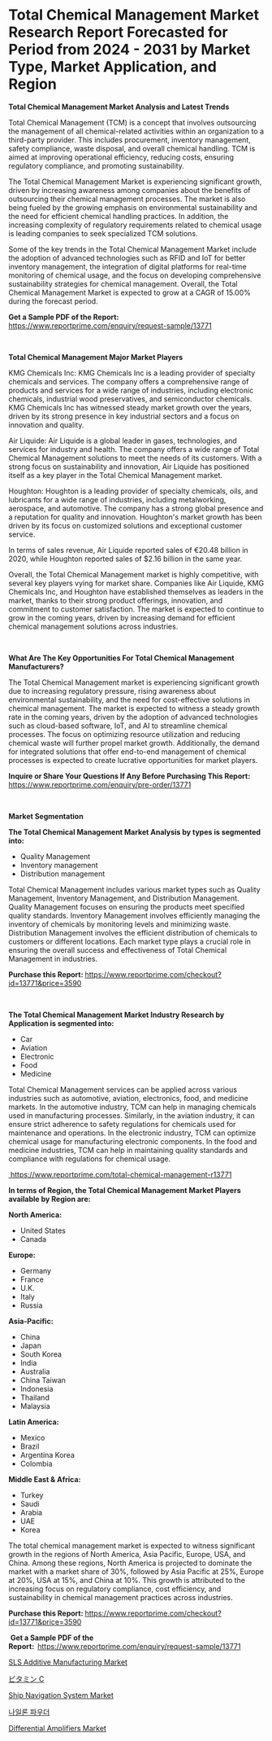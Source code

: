 <p><h1>Total Chemical Management Market Research Report Forecasted for Period from 2024 -  2031 by Market Type, Market Application, and Region</h1></p><p><strong>Total Chemical Management Market Analysis and Latest Trends</strong></p>
<p><p>Total Chemical Management (TCM) is a concept that involves outsourcing the management of all chemical-related activities within an organization to a third-party provider. This includes procurement, inventory management, safety compliance, waste disposal, and overall chemical handling. TCM is aimed at improving operational efficiency, reducing costs, ensuring regulatory compliance, and promoting sustainability.</p><p>The Total Chemical Management Market is experiencing significant growth, driven by increasing awareness among companies about the benefits of outsourcing their chemical management processes. The market is also being fueled by the growing emphasis on environmental sustainability and the need for efficient chemical handling practices. In addition, the increasing complexity of regulatory requirements related to chemical usage is leading companies to seek specialized TCM solutions.</p><p>Some of the key trends in the Total Chemical Management Market include the adoption of advanced technologies such as RFID and IoT for better inventory management, the integration of digital platforms for real-time monitoring of chemical usage, and the focus on developing comprehensive sustainability strategies for chemical management. Overall, the Total Chemical Management Market is expected to grow at a CAGR of 15.00% during the forecast period.</p></p>
<p><strong>Get a Sample PDF of the Report:&nbsp;</strong> <a href="https://www.reportprime.com/enquiry/request-sample/13771">https://www.reportprime.com/enquiry/request-sample/13771</a></p>
<p>&nbsp;</p>
<p><strong>Total Chemical Management Major Market Players</strong></p>
<p><p>KMG Chemicals Inc: KMG Chemicals Inc is a leading provider of specialty chemicals and services. The company offers a comprehensive range of products and services for a wide range of industries, including electronic chemicals, industrial wood preservatives, and semiconductor chemicals. KMG Chemicals Inc has witnessed steady market growth over the years, driven by its strong presence in key industrial sectors and a focus on innovation and quality.</p><p>Air Liquide: Air Liquide is a global leader in gases, technologies, and services for industry and health. The company offers a wide range of Total Chemical Management solutions to meet the needs of its customers. With a strong focus on sustainability and innovation, Air Liquide has positioned itself as a key player in the Total Chemical Management market.</p><p>Houghton: Houghton is a leading provider of specialty chemicals, oils, and lubricants for a wide range of industries, including metalworking, aerospace, and automotive. The company has a strong global presence and a reputation for quality and innovation. Houghton's market growth has been driven by its focus on customized solutions and exceptional customer service.</p><p>In terms of sales revenue, Air Liquide reported sales of €20.48 billion in 2020, while Houghton reported sales of $2.16 billion in the same year.</p><p>Overall, the Total Chemical Management market is highly competitive, with several key players vying for market share. Companies like Air Liquide, KMG Chemicals Inc, and Houghton have established themselves as leaders in the market, thanks to their strong product offerings, innovation, and commitment to customer satisfaction. The market is expected to continue to grow in the coming years, driven by increasing demand for efficient chemical management solutions across industries.</p></p>
<p>&nbsp;</p>
<p><strong>What Are The Key Opportunities For Total Chemical Management Manufacturers?</strong></p>
<p><p>The Total Chemical Management market is experiencing significant growth due to increasing regulatory pressure, rising awareness about environmental sustainability, and the need for cost-effective solutions in chemical management. The market is expected to witness a steady growth rate in the coming years, driven by the adoption of advanced technologies such as cloud-based software, IoT, and AI to streamline chemical processes. The focus on optimizing resource utilization and reducing chemical waste will further propel market growth. Additionally, the demand for integrated solutions that offer end-to-end management of chemical processes is expected to create lucrative opportunities for market players.</p></p>
<p><strong>Inquire or Share Your Questions If Any Before Purchasing This Report:</strong> <a href="https://www.reportprime.com/enquiry/pre-order/13771">https://www.reportprime.com/enquiry/pre-order/13771</a></p>
<p>&nbsp;</p>
<p><strong>Market Segmentation</strong></p>
<p><strong>The Total Chemical Management Market Analysis by types is segmented into:</strong></p>
<p><ul><li>Quality Management</li><li>Inventory management</li><li>Distribution management</li></ul></p>
<p><p>Total Chemical Management includes various market types such as Quality Management, Inventory Management, and Distribution Management. Quality Management focuses on ensuring the products meet specified quality standards. Inventory Management involves efficiently managing the inventory of chemicals by monitoring levels and minimizing waste. Distribution Management involves the efficient distribution of chemicals to customers or different locations. Each market type plays a crucial role in ensuring the overall success and effectiveness of Total Chemical Management in industries.</p></p>
<p><strong>Purchase this Report:&nbsp;</strong><a href="https://www.reportprime.com/checkout?id=13771&price=3590">https://www.reportprime.com/checkout?id=13771&price=3590</a></p>
<p>&nbsp;</p>
<p><strong>The Total Chemical Management Market Industry Research by Application is segmented into:</strong></p>
<p><ul><li>Car</li><li>Aviation</li><li>Electronic</li><li>Food</li><li>Medicine</li></ul></p>
<p><p>Total Chemical Management services can be applied across various industries such as automotive, aviation, electronics, food, and medicine markets. In the automotive industry, TCM can help in managing chemicals used in manufacturing processes. Similarly, in the aviation industry, it can ensure strict adherence to safety regulations for chemicals used for maintenance and operations. In the electronic industry, TCM can optimize chemical usage for manufacturing electronic components. In the food and medicine industries, TCM can help in maintaining quality standards and compliance with regulations for chemical usage.</p></p>
<p><a href="https://www.reportprime.com/total-chemical-management-r13771">&nbsp;https://www.reportprime.com/total-chemical-management-r13771</a></p>
<p><strong>In terms of Region, the Total Chemical Management Market Players available by Region are:</strong></p>
<p>
    <p> <strong> North America: </strong>
        <ul>
            <li>United States</li>
            <li>Canada</li>
        </ul>
        </p> 
    <p> <strong> Europe: </strong>
        <ul>
            <li>Germany</li>
            <li>France</li>
            <li>U.K.</li>
            <li>Italy</li>
            <li>Russia</li>
        </ul>
        </p> 
    <p> <strong> Asia-Pacific: </strong>
        <ul>
            <li>China</li>
            <li>Japan</li>
            <li>South Korea</li>
            <li>India</li>
            <li>Australia</li>
            <li>China Taiwan</li>
            <li>Indonesia</li>
            <li>Thailand</li>
            <li>Malaysia</li>
        </ul>
        </p> 
    <p> <strong> Latin America: </strong>
        <ul>
            <li>Mexico</li>
            <li>Brazil</li>
            <li>Argentina Korea</li>
            <li>Colombia</li>
        </ul>
        </p> 
    <p> <strong> Middle East & Africa: </strong>
        <ul>
            <li>Turkey</li>
            <li>Saudi</li>
            <li>Arabia</li>
            <li>UAE</li>
            <li>Korea</li>
        </ul>
    </p>
    </p>
<p><p>The total chemical management market is expected to witness significant growth in the regions of North America, Asia Pacific, Europe, USA, and China. Among these regions, North America is projected to dominate the market with a market share of 30%, followed by Asia Pacific at 25%, Europe at 20%, USA at 15%, and China at 10%. This growth is attributed to the increasing focus on regulatory compliance, cost efficiency, and sustainability in chemical management practices across industries.</p></p>
<p><strong>Purchase this Report: </strong><a href="https://www.reportprime.com/checkout?id=13771&price=3590">https://www.reportprime.com/checkout?id=13771&price=3590</a></p>
<p>&nbsp;<strong>Get a Sample PDF of the Report:&nbsp;&nbsp;</strong><a href="https://www.reportprime.com/enquiry/request-sample/13771">https://www.reportprime.com/enquiry/request-sample/13771</a></p>
<p><strong></strong></p>
<p><p><a href="https://github.com/cecuraprangm/Market-Research-Report-List-2/blob/main/sls-additive-manufacturing-market.md">SLS Additive Manufacturing Market</a></p><p><a href="https://github.com/bucuel854722/Market-Research-Report-List-1/blob/main/837132424725.md">ビタミン C</a></p><p><a href="https://github.com/fiixsa/Market-Research-Report-List-2/blob/main/ship-navigation-system-market.md">Ship Navigation System Market</a></p><p><a href="https://github.com/khytkeqagplkzqvh/Market-Research-Report-List-1/blob/main/653804822772.md">나일론 파우더</a></p><p><a href="https://funky-papaya-cf4.notion.site/Differential-Amplifiers-Market-Focuses-on-Market-Share-Size-and-Projected-Forecast-Till-2031-30afb2191cc943c386aff98f1a9aed8b">Differential Amplifiers Market</a></p></p>